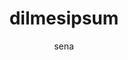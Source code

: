 ---
layout: ipsumpage

title: dilmesipsum
key: dilma
description: "Dilmes Ipsum, mais parágrafos, mais rapidez e mais asneiras da nossa presidentA!"
site: "http://www.dilmesipsum.com.br/"
author: sena

language: Português


titleColor: "#ff0000"
descColor: "#ff0000"

genBtnBgColor: "#ff0000"
genBtnTextColor: "#ffffff"

labelTextColor: "#ffffff"
labelBgColor: "#ff0000"
labelBorderColor: "#000000"

genBtnText: "Dobrar meta!"
paragraphText: "Metas"

text:
- "Primeiro eu queria cumprimentar os internautas. -Oi Internautas!"
- "Depois dizer que o meio ambiente é sem dúvida nenhuma uma ameaça ao desenvolvimento sustentável."
- "E isso significa que é uma ameaça pro futuro do nosso planeta e dos nossos países."
- "O desemprego beira 20%, ou seja, 1 em cada 4 portugueses."
- "No meu xinélo da humildade eu gostaria muito de ver o Neymar e o Ganso."
- "Por que eu acho que...."
- "11 entre 10 brasileiros gostariam."
- "Você veja, eu já vi, parei de ver. Voltei a ver."
- "Acho que o Neymar e o Ganso têm essa capacidade de fazer a gente olhar."
- "A única área que eu acho, que vai exigir muita atenção nossa"
- "Aí eu já aventei a hipótese de até criar um ministério."
- "É na área de... Na área... Eu diria assim, como uma espécie de analogia com o que acontece na área agrícola."
- "Ai você fala o seguinte: \"- Mas vocês acabaram isso?\" Vou te falar: -\"Não, está em andamento!\" Tem obras que \"vai\" durar pra depois de 2010."
- "Agora, por isso, nós já não desenhamos, não começamos a fazer projeto do que nós \"podêmo fazê\"? 11, 12, 13, 14... Por que é que não?"
- "A população ela precisa da Zona Franca de Manau, porque na Zona franca de Manaus, não é uma zona de exportação, é uma zona para o Brasil."
- "Portanto ela tem um objetivo, ela evita o desmatamento, que é altamente lucravito."
- "Derrubar arvores da natureza é muito lucrativo!"
- "Se hoje é o dia das crianças... Ontem eu disse: o dia da criança é o dia da mãe, dos pais, das professoras, mas também é o dia dos animais."
- "Sempre que você olha uma criança, há sempre uma figura oculta, que é um cachorro atrás. O que é algo muito importante!"
- "Todos as descrições das pessoas são sobre a humanidade do atendimento, a pessoa pega no pulso, examina, olha com carinho."
- "Então eu acho que vai ter outra coisa, que os médicos cubanos trouxeram pro brasil, um alto grau de humanidade."
- "Eu dou dinheiro pra minha filha. Eu dou dinheiro pra ela viajar, então é... é..."
- "Já vivi muito sem dinheiro, já vivi muito com dinheiro."
- "-Jornalista: Coloca esse dinheiro na poupança que a senhora ganha R$10 mil por mês. -Dilma: O que que é R$10 mil?"
---